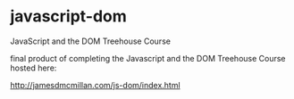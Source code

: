 # javascript-dom
JavaScript and the DOM Treehouse Course

final product of completing the Javascript and the DOM Treehouse Course
hosted here:

http://jamesdmcmillan.com/js-dom/index.html
